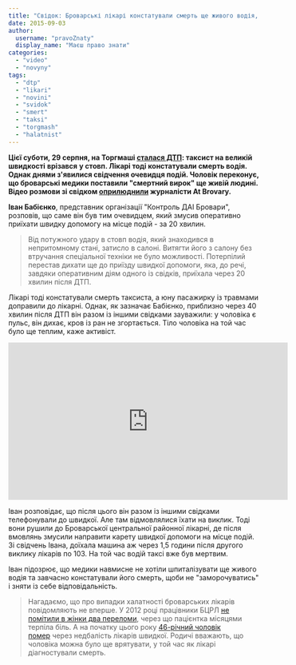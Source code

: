 ```yaml
---
title: "Свідок: Броварські лікарі констатували смерть ще живого водія, щоб не \"заморочуватись\" - ВІДЕО"
date: 2015-09-03
author: 
  username: "pravoZnaty"
  display_name: "Маєш право знати"
categories: 
  - "video"
  - "novyny"
tags: 
  - "dtp"
  - "likari"
  - "novini"
  - "svidok"
  - "smert"
  - "taksi"
  - "torgmash"
  - "halatnist"
---
```


**Цієї суботи, 29 серпня, на Торгмаші [сталася ДТП](https://mpz.brovary.org/podiyi-suboty-29-serpnya-tragichne-dtp-na-torgmashi-ta-zatrymannya-vykradachiv-velosypediv-foto-video/): таксист на великій швидкості** **врізався** **у стовп. Лікарі тоді констатували смерть водія. Однак днями з'явилися свідчення очевидця подій. Чоловік переконує, що броварські медики поставили "смертний вирок" ще живій людині. Відео розмови зі свідком [оприлюднили](http://atbrovary.org/article/193/%D0%9D%D0%B5%D1%81%D0%BF%D0%BE%D0%B4%D1%96%D0%B2%D0%B0%D0%BD%D1%96%20%D1%81%D0%B2%D1%96%D0%B4%D1%87%D0%B5%D0%BD%D0%BD%D1%8F%20%D0%BE%D1%87%D0%B5%D0%B2%D0%B8%D0%B4%D1%86%D1%8F%20%D0%94%D0%A2%D0%9F%20%D0%B2%20%D0%91%D1%80%D0%BE%D0%B2%D0%B0%D1%80%D0%B0%D1%85%20%D0%BD%D0%B0%20%D0%A2%D0%BE%D1%80%D0%B3%D0%BC%D0%B0%D1%88%D1%96%20%28%D0%B2%D1%96%D0%B4%D0%B5%D0%BE%29) журналісти At Brovary.**

**Іван Бабієнко**, представник організації "Контроль ДАІ Бровари", розповів, що саме він був тим очевидцем, який змусив оперативно приїхати швидку допомогу на місце подій - за 20 хвилин.

> Від потужного удару в стовп водія, який знаходився в непритомному стані, затисло в салоні. Витягти його з салону без втручання спеціальної техніки не було можливості. Потерпілий перестав дихати ще до приїзду швидкої допомоги, яка, до речі, завдяки оперативним діям одного із свідків, приїхала через 20 хвилин після ДТП.

Лікарі тоді констатували смерть таксиста, а юну пасажирку із травмами доправили до лікарні. Однак, як зазначає Бабієнко, приблизно через 40 хвилин після ДТП він разом із іншими свідками зауважили: у чоловіка є пульс, він дихає, кров із ран не згортається. Тіло чоловіка на той час було ще теплим, каже активіст.

<iframe src="https://www.youtube.com/embed/ivI1nlQ0dXg" width="560" height="315" frameborder="0" allowfullscreen="allowfullscreen"></iframe>

Іван розповідає, що після цього він разом із іншими свідками телефонували до швидкої. Але там відмовлялися їхати на виклик. Тоді вони рушили до Броварської центральної районної лікарні, де після вмовлянь змусили направити карету швидкої допомоги на місце подій. Зі свідчень Івана, доїхала машина аж через 1,5 години після другого виклику лікарів по 103. На той час водій таксі вже був мертвим.

Іван підозрює, що медики навмисне не хотіли шпиталізувати ще живого водія та завчасно констатували його смерть, щоби не "заморочуватись" і зняти із себе відповідальність.

> Нагадаємо, що про випадки халатності броварських лікарів повідомляють не вперше. У 2012 році працівники БЦРЛ [не помітили в жінки два переломи](https://mpz.brovary.org/likarska-halatnist-i-krugova-poruka-u-brovarskiy-tsentralniy-rayonniy-likarni/), через що пацієнтка місяцями терпіла біль. А на початку цього року [46-річний чоловік помер](https://mpz.brovary.org/u-brovarah-46-richniy-cholovik-pomer-cherez-sluzhbovu-nedbalist-pratsivnikiv-ekstrenoyi-dopomogi/) через недбалість лікарів швидкої. Родичі вважають, що чоловіка можна було ще врятувати, у той час як лікарі діагностували смерть.
